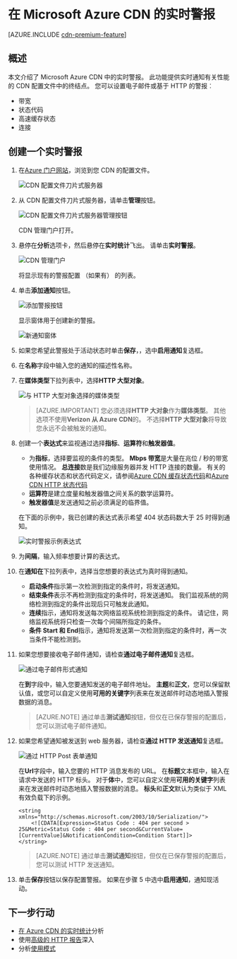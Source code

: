 <properties
    pageTitle="Azure CDN 实时警报 |Microsoft Azure"
    description="在 Microsoft Azure CDN 的实时警报。 实时警报提供了有关性能的 CDN 配置文件中的终结点的通知。"
    services="cdn"
    documentationCenter=""
    authors="camsoper"
    manager="erikre"
    editor=""/>

<tags
    ms.service="cdn"
    ms.workload="tbd"
    ms.tgt_pltfrm="na"
    ms.devlang="na"
    ms.topic="article"
    ms.date="07/12/2016"
    ms.author="casoper"/>

# <a name="real-time-alerts-in-microsoft-azure-cdn"></a>在 Microsoft Azure CDN 的实时警报

[AZURE.INCLUDE [cdn-premium-feature](../../includes/cdn-premium-feature.md)]


## <a name="overview"></a>概述

本文介绍了 Microsoft Azure CDN 中的实时警报。 此功能提供实时通知有关性能的 CDN 配置文件中的终结点。  您可以设置电子邮件或基于 HTTP 的警报︰

* 带宽
* 状态代码
* 高速缓存状态
* 连接

## <a name="creating-a-real-time-alert"></a>创建一个实时警报

1. 在[Azure 门户网站](https://portal.azure.com)，浏览到您 CDN 的配置文件。

    ![CDN 配置文件刀片式服务器](./media/cdn-real-time-alerts/cdn-profile-blade.png)

2. 从 CDN 配置文件刀片式服务器，请单击**管理**按钮。

    ![CDN 配置文件刀片式服务器管理按钮](./media/cdn-real-time-alerts/cdn-manage-btn.png)

    CDN 管理门户打开。

3. 悬停在**分析**选项卡，然后悬停在**实时统计**飞出。  请单击**实时警报**。

    ![CDN 管理门户](./media/cdn-real-time-alerts/cdn-premium-portal.png)

    将显示现有的警报配置 （如果有） 的列表。

4. 单击**添加通知**按钮。

    ![添加警报按钮](./media/cdn-real-time-alerts/cdn-add-alert.png)

    显示窗体用于创建新的警报。

    ![新通知窗体](./media/cdn-real-time-alerts/cdn-new-alert.png)

5. 如果您希望此警报处于活动状态时单击**保存**，，选中**启用通知**复选框。

6. 在**名称**字段中输入您的通知的描述性名称。

7. 在**媒体类型**下拉列表中，选择**HTTP 大型对象**。

    ![与 HTTP 大型对象选择的媒体类型](./media/cdn-real-time-alerts/cdn-http-large.png)

    > [AZURE.IMPORTANT] 您必须选择**HTTP 大对象**作为**媒体类型**。  其他选项不使用**Verizon 从 Azure CDN**的。  不选择**HTTP 大型对象**将导致您永远不会被触发的通知。

8. 创建一个**表达式**来监视通过选择**指标**、**运算符**和**触发器值**。

    - 为**指标**，选择要监视的条件的类型。  **Mbps 带宽**是大量在兆位 / 秒的带宽使用情况。  **总连接**数是我们边缘服务器并发 HTTP 连接的数量。  有关的各种缓存状态和状态代码定义，请参阅[Azure CDN 缓存状态代码](https://msdn.microsoft.com/library/mt759237.aspx)和[Azure CDN HTTP 状态代码](https://msdn.microsoft.com/library/mt759238.aspx)
    - **运算符**是建立度量和触发器值之间关系的数学运算符。
    - **触发器值**是发送通知之前必须满足的临界值。

    在下面的示例中，我已创建的表达式表示希望 404 状态码数大于 25 时得到通知。

    ![实时警报示例表达式](./media/cdn-real-time-alerts/cdn-expression.png)

9. 为**间隔**，输入频率想要计算的表达式。

10. 在**通知在**下拉列表中，选择当您想要的表达式为真时得到通知。
    
    - **启动条件**指示第一次检测到指定的条件时，将发送通知。
    - **结束条件**表示不再检测到指定的条件时，将发送通知。 我们监视系统的网络检测到指定的条件出现后只可触发此通知。
    - **连续**指示，通知将发送每次网络监视系统检测到指定的条件。 请记住，网络监视系统将只检查一次每个间隔所指定的条件。
    - **条件 Start 和 End**指示，通知将发送第一次检测到指定的条件时，再一次当条件不能检测到。

11. 如果您想要接收电子邮件通知，请检查**通过电子邮件通知**复选框。  

    ![通过电子邮件形式通知](./media/cdn-real-time-alerts/cdn-notify-email.png)
    
    在**到**字段中，输入您要通知发送的电子邮件地址。 **主题**和**正文**，您可以保留默认值，或您可以自定义使用**可用的关键字**列表来在发送邮件时动态地插入警报数据的消息。

    > [AZURE.NOTE] 通过单击**测试通知**按钮，但仅在已保存警报的配置后，您可以测试电子邮件通知。

12. 如果您希望通知被发送到 web 服务器，请检查**通过 HTTP 发送通知**复选框。

    ![通过 HTTP Post 表单通知](./media/cdn-real-time-alerts/cdn-notify-http.png)

    在**Url**字段中，输入您要的 HTTP 消息发布的 URL。 在**标题**文本框中，输入在请求中发送的 HTTP 标头。  对于**体**中，您可以自定义使用**可用的关键字**列表来在发送邮件时动态地插入警报数据的消息。  **标头**和**正文**默认为类似于 XML 有效负载下的示例。

    ```
    <string xmlns="http://schemas.microsoft.com/2003/10/Serialization/">
        <![CDATA[Expression=Status Code : 404 per second > 25&Metric=Status Code : 404 per second&CurrentValue=[CurrentValue]&NotificationCondition=Condition Start]]>
    </string>
    ```

    > [AZURE.NOTE] 通过单击**测试通知**按钮，但仅在已保存警报的配置后，您可以测试 HTTP 发送通知。

13. 单击**保存**按钮以保存配置警报。  如果在步骤 5 中选中**启用通知**，通知现活动。

## <a name="next-steps"></a>下一步行动

- [在 Azure CDN 的实时统计](cdn-real-time-stats.md)分析
- 使用[高级的 HTTP 报告](cdn-advanced-http-reports.md)深入
- 分析[使用模式](cdn-analyze-usage-patterns.md)

